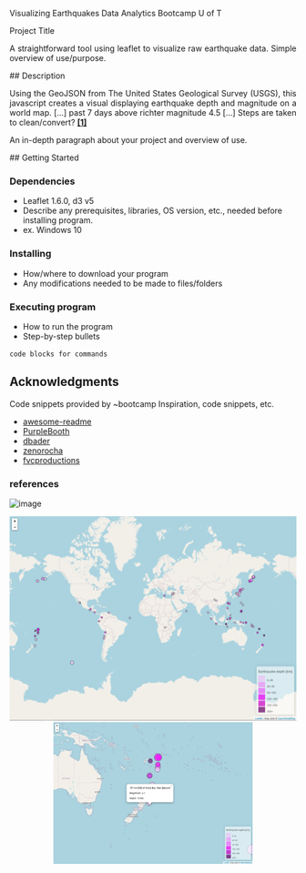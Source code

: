  Visualizing Earthquakes 
Data Analytics Bootcamp U of T

 Project Title
<p align="justify">
A straightforward tool using leaflet to visualize raw earthquake data. 
Simple overview of use/purpose.
</p>
## Description
<p align="justify">
Using the GeoJSON from The United States Geological Survey (USGS), this javascript creates a visual displaying earthquake depth and magnitude on a world map.
[...] past 7 days above richter magnitude 4.5 [...] Steps are taken to clean/convert?
<a href="https://earthquake.usgs.gov/earthquakes/feed/v1.0/summary/4.5_week.geojson"><b>[1]</b></a><br>

An in-depth paragraph about your project and overview of use.
</p>
## Getting Started

### Dependencies

* Leaflet 1.6.0, d3 v5
* Describe any prerequisites, libraries, OS version, etc., needed before installing program.
* ex. Windows 10

### Installing

* How/where to download your program
* Any modifications needed to be made to files/folders

### Executing program

* How to run the program
* Step-by-step bullets
```
code blocks for commands
```

## Acknowledgments

Code snippets provided by ~bootcamp
Inspiration, code snippets, etc.
* [awesome-readme](https://github.com/matiassingers/awesome-readme)
* [PurpleBooth](https://gist.github.com/PurpleBooth/109311bb0361f32d87a2)
* [dbader](https://github.com/dbader/readme-template)
* [zenorocha](https://gist.github.com/zenorocha/4526327)
* [fvcproductions](https://gist.github.com/fvcproductions/1bfc2d4aecb01a834b46)

<h3>references</h3>

![image](https://github.com/kidstonb/earthquake-visualization/Images/Overview.PNG?raw=true)

<p align="center">
  <img src="Images/Overview.PNG" width="700" title="Overview">
  <img src="Images/CloseUp.PNG" width="350" alt="CloseUp">
</p>